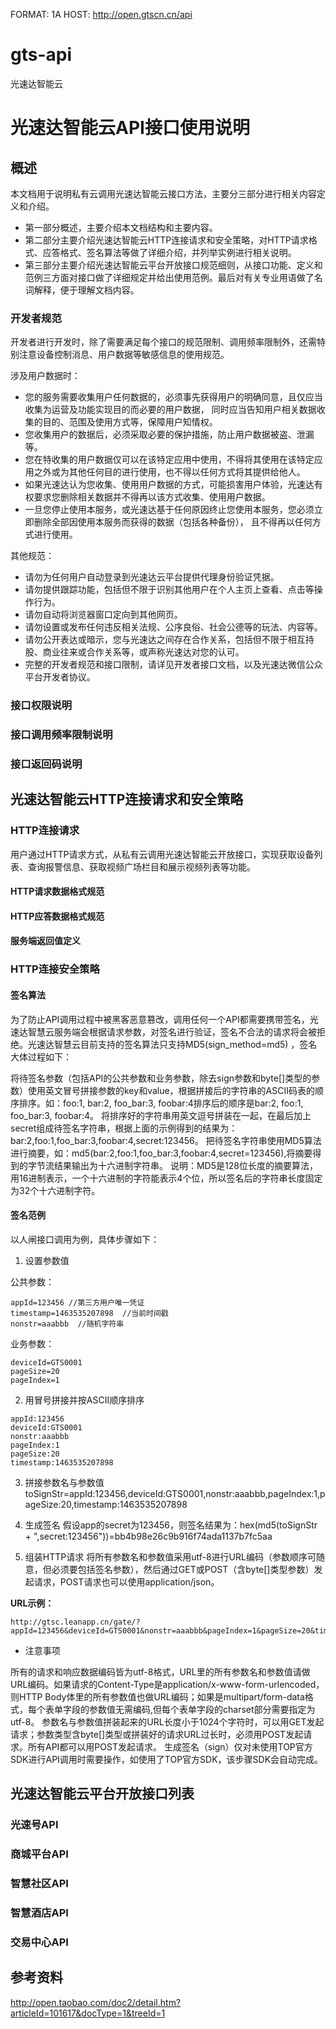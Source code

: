 FORMAT: 1A
HOST: http://open.gtscn.cn/api

# gts-api
光速达智能云


# 光速达智能云API接口使用说明

## 概述
本文档用于说明私有云调用光速达智能云接口方法，主要分三部分进行相关内容定义和介绍。
- 第一部分概述，主要介绍本文档结构和主要内容。
- 第二部分主要介绍光速达智能云HTTP连接请求和安全策略，对HTTP请求格式、应答格式、签名算法等做了详细介绍，并列举实例进行相关说明。
- 第三部分主要介绍光速达智能云平台开放接口规范细则，从接口功能、定义和范例三方面对接口做了详细规定并给出使用范例。最后对有关专业用语做了名词解释，便于理解文档内容。

### 开发者规范
开发者进行开发时，除了需要满足每个接口的规范限制、调用频率限制外，还需特别注意设备控制消息、用户数据等敏感信息的使用规范。

涉及用户数据时：

- 您的服务需要收集用户任何数据的，必须事先获得用户的明确同意，且仅应当收集为运营及功能实现目的而必要的用户数据， 同时应当告知用户相关数据收集的目的、范围及使用方式等，保障用户知情权。
- 您收集用户的数据后，必须采取必要的保护措施，防止用户数据被盗、泄漏等。
- 您在特收集的用户数据仅可以在该特定应用中使用，不得将其使用在该特定应用之外或为其他任何目的进行使用，也不得以任何方式将其提供给他人。
- 如果光速达认为您收集、使用用户数据的方式，可能损害用户体验，光速达有权要求您删除相关数据并不得再以该方式收集、使用用户数据。
- 一旦您停止使用本服务，或光速达基于任何原因终止您使用本服务，您必须立即删除全部因使用本服务而获得的数据（包括各种备份）， 且不得再以任何方式进行使用。

其他规范：

- 请勿为任何用户自动登录到光速达云平台提供代理身份验证凭据。
- 请勿提供跟踪功能，包括但不限于识别其他用户在个人主页上查看、点击等操作行为。
- 请勿自动将浏览器窗口定向到其他网页。
- 请勿设置或发布任何违反相关法规、公序良俗、社会公德等的玩法、内容等。
- 请勿公开表达或暗示，您与光速达之间存在合作关系，包括但不限于相互持股、商业往来或合作关系等，或声称光速达对您的认可。
- 完整的开发者规范和接口限制，请详见开发者接口文档，以及光速达微信公众平台开发者协议。

### 接口权限说明

### 接口调用频率限制说明

### 接口返回码说明


## 光速达智能云HTTP连接请求和安全策略
### HTTP连接请求
用户通过HTTP请求方式，从私有云调用光速达智能云开放接口，实现获取设备列表、查询报警信息、获取视频广场栏目和展示视频列表等功能。

#### HTTP请求数据格式规范

#### HTTP应答数据格式规范

#### 服务端返回值定义

### HTTP连接安全策略
#### 签名算法

为了防止API调用过程中被黑客恶意篡改，调用任何一个API都需要携带签名，光速达智慧云服务端会根据请求参数，对签名进行验证，签名不合法的请求将会被拒绝。光速达智慧云目前支持的签名算法只支持MD5(sign_method=md5) ，签名大体过程如下：

将待签名参数（包括API的公共参数和业务参数，除去sign参数和byte[]类型的参数）使用英文冒号拼接参数的key和value，根据拼接后的字符串的ASCII码表的顺序排序。如：foo:1, bar:2, foo_bar:3, foobar:4排序后的顺序是bar:2, foo:1, foo_bar:3, foobar:4。
将排序好的字符串用英文逗号拼装在一起，在最后加上secret组成待签名字符串，根据上面的示例得到的结果为：bar:2,foo:1,foo_bar:3,foobar:4,secret:123456。
把待签名字符串使用MD5算法进行摘要，如：md5(bar:2,foo:1,foo_bar:3,foobar:4,secret=123456),将摘要得到的字节流结果输出为十六进制字符串。
说明：MD5是128位长度的摘要算法，用16进制表示，一个十六进制的字符能表示4个位，所以签名后的字符串长度固定为32个十六进制字符。

#### 签名范例

以人闸接口调用为例，具体步骤如下：

1. 设置参数值

 公共参数：
```
appId=123456 //第三方用户唯一凭证
timestamp=1463535207898  //当前时间戳
nonstr=aaabbb  //随机字符串
```

 业务参数：
```
deviceId=GTS0001
pageSize=20
pageIndex=1
```

2. 用冒号拼接并按ASCII顺序排序
```
appId:123456
deviceId:GTS0001
nonstr:aaabbb
pageIndex:1
pageSize:20
timestamp:1463535207898
```
3. 拼接参数名与参数值
toSignStr=appId:123456,deviceId:GTS0001,nonstr:aaabbb,pageIndex:1,pageSize:20,timestamp:1463535207898

4. 生成签名
假设app的secret为123456，则签名结果为：hex(md5(toSignStr + ",secret:123456"))=bb4b98e26c9b916f74ada1137b7fc5aa

5. 组装HTTP请求
将所有参数名和参数值采用utf-8进行URL编码（参数顺序可随意，但必须要包括签名参数），然后通过GET或POST（含byte[]类型参数）发起请求，POST请求也可以使用application/json。

__URL示例：__
```
http://gtsc.leanapp.cn/gate/?appId=123456&deviceId=GTS0001&nonstr=aaabbb&pageIndex=1&pageSize=20&timestamp=1463535207898&sign=bb4b98e26c9b916f74ada1137b7fc5aa
```

- 注意事项

所有的请求和响应数据编码皆为utf-8格式，URL里的所有参数名和参数值请做URL编码。如果请求的Content-Type是application/x-www-form-urlencoded，则HTTP Body体里的所有参数值也做URL编码；如果是multipart/form-data格式，每个表单字段的参数值无需编码,但每个表单字段的charset部分需要指定为utf-8。
参数名与参数值拼装起来的URL长度小于1024个字符时，可以用GET发起请求；参数类型含byte[]类型或拼装好的请求URL过长时，必须用POST发起请求。所有API都可以用POST发起请求。
生成签名（sign）仅对未使用TOP官方SDK进行API调用时需要操作，如使用了TOP官方SDK，该步骤SDK会自动完成。
## 光速达智能云平台开放接口列表

### 光速号API

### 商城平台API

### 智慧社区API

### 智慧酒店API

### 交易中心API


## 参考资料

http://open.taobao.com/doc2/detail.htm?articleId=101617&docType=1&treeId=1
